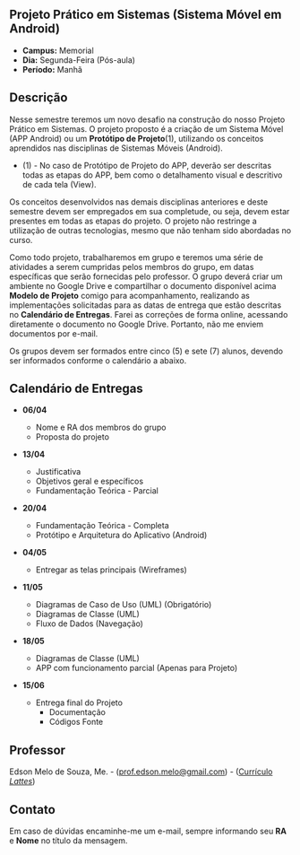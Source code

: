 ## Projeto Prático em Sistemas (Sistema Móvel em Android)
* **Campus:** Memorial
* **Dia:** Segunda-Feira (Pós-aula)
* **Período:** Manhã

## Descrição
Nesse semestre teremos um novo desafio na construção do nosso Projeto Prático em Sistemas. O projeto proposto é a criação de um Sistema Móvel (APP Android) ou um **Protótipo de Projeto**(1), utilizando os conceitos aprendidos nas disciplinas de Sistemas Móveis (Android).

+ (1) - No caso de Protótipo de Projeto do APP, deverão ser descritas todas as etapas do APP, bem como o detalhamento visual e descritivo de cada tela (View).


Os conceitos desenvolvidos nas demais disciplinas anteriores e deste semestre devem ser empregados em sua completude, ou seja, devem estar presentes em todas as etapas do projeto. O projeto não restringe a utilização de outras tecnologias, mesmo que não tenham sido abordadas no curso.

Como todo projeto, trabalharemos em grupo e teremos uma série de atividades a serem cumpridas pelos membros do grupo, em datas específicas que serão fornecidas pelo professor. O grupo deverá criar um ambiente no Google Drive e compartilhar o documento disponível acima **Modelo de Projeto** comigo para acompanhamento, realizando as implementações solicitadas para as datas de entrega que estão descritas no **Calendário de Entregas**. Farei as correções de forma online, acessando diretamente o documento no Google Drive. Portanto, não me enviem documentos por e-mail.

Os grupos devem ser formados entre cinco (5) e sete (7) alunos, devendo ser informados conforme o calendário a abaixo.

## Calendário de Entregas
* **06/04**
	+ Nome e RA dos membros do grupo
	+ Proposta do projeto

* **13/04**
	+ Justificativa
	+ Objetivos geral e específicos
	+ Fundamentação Teórica - Parcial

* **20/04**
	+ Fundamentação Teórica - Completa
	+ Protótipo e Arquitetura do Aplicativo (Android)

* **04/05**
	+ Entregar as telas principais (Wireframes)

* **11/05**
	+ Diagramas de Caso de Uso (UML) (Obrigatório)
	+ Diagramas de Classe (UML)
	+ Fluxo de Dados (Navegação)

* **18/05**
	+ Diagramas de Classe (UML)
	+ APP com funcionamento parcial (Apenas para Projeto)

* **15/06**
	+ Entrega final do Projeto
		+ Documentação
		+ Códigos Fonte
		
## Professor
Edson Melo de Souza, Me. - ([prof.edson.melo@gmail.com](mailto:prof.edson.melo@gmail.com)) - ([Currículo *Lattes*](http://lattes.cnpq.br/2641658716558510))

## Contato
Em caso de dúvidas encaminhe-me um e-mail, sempre informando seu **RA** e **Nome** no título da mensagem.